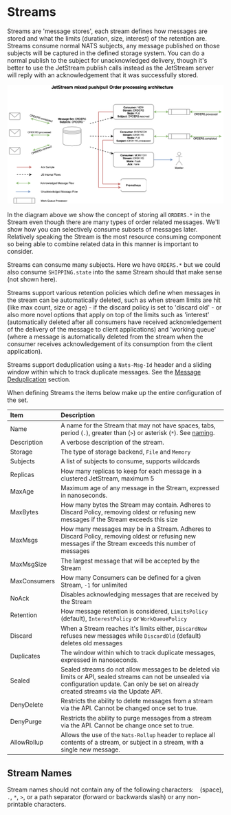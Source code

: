 # Streams

Streams are 'message stores', each stream defines how messages are stored and what the limits (duration, size, interest) of the retention are. Streams consume normal NATS subjects, any message published on those subjects will be captured in the defined storage system. You can do a normal publish to the subject for unacknowledged delivery, though it's better to use the JetStream publish calls instead as the JetStream server will reply with an acknowledgement that it was successfully stored.

![Orders](../../.gitbook/assets/streams-and-consumers-75p.png)

In the diagram above we show the concept of storing all `ORDERS.*` in the Stream even though there are many types of order related messages. We'll show how you can selectively consume subsets of messages later. Relatively speaking the Stream is the most resource consuming component so being able to combine related data in this manner is important to consider.

Streams can consume many subjects. Here we have `ORDERS.*` but we could also consume `SHIPPING.state` into the same Stream should that make sense \(not shown here\).

Streams support various retention policies which define when messages in the stream can be automatically deleted, such as when stream limits are hit (like max count, size or age) - if the discard policy is set to 'discard old' - or also more novel options that apply on top of the limits such as 'interest' (automatically deleted after all consumers have received acknowledgement of the delivery of the message to client applications) and 'working queue' (where a message is automatically deleted from the stream when the consumer receives acknowledgement of its consumption from the client application).

Streams support deduplication using a `Nats-Msg-Id` header and a sliding window within which to track duplicate messages. See the [Message Deduplication](../../using-nats/jetstream/model_deep_dive.md#message-deduplication) section.

When defining Streams the items below make up the entire configuration of the set.

| Item | Description |
| :--- | :--- |
| Name | A name for the Stream that may not have spaces, tabs, period \(`.`\), greater than \(`>`\) or asterisk \(`*`\). See [naming](../../running-a-nats-service/nats_admin/jetstream_admin/naming.md). |
| Description | A verbose description of the stream. |
| Storage | The type of storage backend, `File` and `Memory` |
| Subjects | A list of subjects to consume, supports wildcards |
| Replicas | How many replicas to keep for each message in a clustered JetStream, maximum 5 |
| MaxAge | Maximum age of any message in the Stream, expressed in nanoseconds. |
| MaxBytes | How many bytes the Stream may contain. Adheres to Discard Policy, removing oldest or refusing new messages if the Stream exceeds this size |
| MaxMsgs | How many messages may be in a Stream. Adheres to Discard Policy, removing oldest or refusing new messages if the Stream exceeds this number of messages |
| MaxMsgSize | The largest message that will be accepted by the Stream |
| MaxConsumers | How many Consumers can be defined for a given Stream, `-1` for unlimited |
| NoAck | Disables acknowledging messages that are received by the Stream |
| Retention | How message retention is considered, `LimitsPolicy` \(default\), `InterestPolicy` or `WorkQueuePolicy` |
| Discard | When a Stream reaches it's limits either, `DiscardNew` refuses new messages while `DiscardOld` \(default\) deletes old messages |
| Duplicates | The window within which to track duplicate messages, expressed in nanoseconds. |
| Sealed | Sealed streams do not allow messages to be deleted via limits or API, sealed streams can not be unsealed via configuration update. Can only be set on already created streams via the Update API. |
| DenyDelete | Restricts the ability to delete messages from a stream via the API. Cannot be changed once set to true. |
| DenyPurge | Restricts the ability to purge messages from a stream via the API. Cannot be change once set to true. |
| AllowRollup | Allows the use of the `Nats-Rollup` header to replace all contents of a stream, or subject in a stream, with a single new message. |

## Stream Names
Stream names should not contain any of the following characters: ` ` (space), `.`, `*`, `>`, or a path separator (forward or backwards slash) or any non-printable characters.
